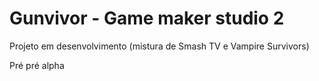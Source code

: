 # Gunvivor - Game maker studio 2
Projeto em desenvolvimento (mistura de Smash TV e Vampire Survivors)

Pré pré alpha
